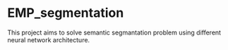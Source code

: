 # EMP_segmentation

This project aims to solve semantic segmantation problem using different neural network architecture.
